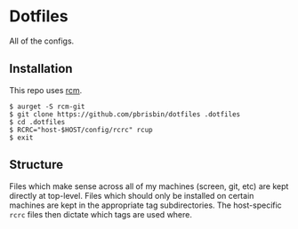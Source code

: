 # Dotfiles

All of the configs.

## Installation

This repo uses [rcm][].

[rcm]: https://github.com/thoughtbot/rcm

```
$ aurget -S rcm-git
$ git clone https://github.com/pbrisbin/dotfiles .dotfiles
$ cd .dotfiles
$ RCRC="host-$HOST/config/rcrc" rcup
$ exit
```

## Structure

Files which make sense across all of my machines (screen, git, etc) are 
kept directly at top-level. Files which should only be installed on 
certain machines are kept in the appropriate tag subdirectories. The 
host-specific `rcrc` files then dictate which tags are used where.
